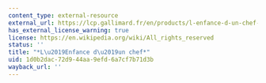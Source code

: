 ```yaml
---
content_type: external-resource
external_url: https://lcp.gallimard.fr/en/products/l-enfance-d-un-chef-889a31c5-ecfa-4821-98da-b8406f745a0a
has_external_license_warning: true
license: https://en.wikipedia.org/wiki/All_rights_reserved
status: ''
title: "*L\u2019Enfance d\u2019un chef*"
uid: 1d0b2dac-72d9-44aa-9efd-6a7cf7b71d3b
wayback_url: ''
---
```

